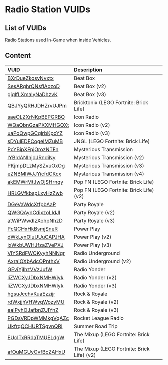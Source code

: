 # Radio Station VUIDs

## List of VUIDs

Radio Stations used In-Game when inside Vehicles.

## Content

| VUID | Description                |
| :-------- | :------------------------- |
| [BXrDueZkosvNvxtx](blurls/BXrDueZkosvNvxtx.json) | Beat Box |
| [SesARghrQNsflAozoD](blurls/SesARghrQNsflAozoD.json) | Beat Box (v2) |
| [gjqlfLXmalyNaDhzvK](blurls/gjqlfLXmalyNaDhzvK.json) | Beat Box (v3) |
| [QBJYyQRHJDHZrvUJPm](blurls/QBJYyQRHJDHZrvUJPm.json) | Bricktonix (LEGO Fortnite: Brick Life) |
| [saeOLZXrNKpBEPGRBQ](blurls/saeOLZXrNKpBEPGRBQ.json) | Icon Radio |
| [WQaQbnGzaPXXMHGQXt](blurls/WQaQbnGzaPXXMHGQXt.json) | Icon Radio (v2) |
| [uaPoQwpGCgjrbKpoYZ](blurls/uaPoQwpGCgjrbKpoYZ.json) | Icon Radio (v3) |
| [sDYulEDFCogelMZuMB](blurls/sDYulEDFCogelMZuMB.json) | JNGL (LEGO Fortnite: Brick Life) |
| [PcYBipXFpjOrozNTFn](blurls/PcYBipXFpjOrozNTFn.json) | Mysterious Transmission |
| [lYBIdANIhjdJRndiNy](blurls/lYBIdANIhjdJRndiNy.json) | Mysterious Transmission (v2) |
| [PKjmpDLzMySZvuOxOg](blurls/PKjmpDLzMySZvuOxOg.json) | Mysterious Transmission (v3) |
| [eZNBMIWJJYicfdCKcx](blurls/eZNBMIWJJYicfdCKcx.json) | Mysterious Transmission (v4) |
| [akEMWrMtJwOjSHrnqy](blurls/akEMWrMtJwOjSHrnqy.json) | Pop FN (LEGO Fortnite: Brick Life) |
| [HRLGVfkbspLxyHzZwb](blurls/HRLGVfkbspLxyHzZwb.json) | Pop FN (LEGO Fortnite: Brick Life) (v2) |
| [DGeVaWdcXtfpbAaP](blurls/DGeVaWdcXtfpbAaP.json) | Party Royale |
| [QWGQAynCdixzoLIdJl](blurls/QWGQAynCdixzoLIdJl.json) | Party Royale (v2) |
| [atWiPWwdlzXohpNhzD](blurls/atWiPWwdlzXohpNhzD.json) | Party Royale (v3) |
| [PcQCHxHkBsmjSneR](blurls/PcQCHxHkBsmjSneR.json) | Power Play |
| [dWkLynOluUUuCAPJHA](blurls/dWkLynOluUUuCAPJHA.json) | Power Play (v2) |
| [ixWkbUWHJfzaZVePXJ](blurls/ixWkbUWHJfzaZVePXJ.json) | Power Play (v3) |
| [VlYSRdFWOKyyhNNNgr](blurls/VlYSRdFWOKyyhNNNgr.json) | Radio Underground |
| [AxraiOXbAdcOPnthxV](blurls/AxraiOXbAdcOPnthxV.json) | Radio Underground (v2) |
| [GEviYjIhzVVzJufW](blurls/GEviYjIhzVVzJufW.json) | Radio Yonder |
| [liZWCXyJDbxNMHWlyk](blurls/liZWCXyJDbxNMHWlyk.json) | Radio Yonder (v2) |
| [liZWCXyJDbxNMHWlyk](blurls/utHgQidSxmOzBNWSRs.json) | Radio Yonder (v3) |
| [hgsuJcchvKuaEzzijr](blurls/hgsuJcchvKuaEzzijr.json) | Rock & Royale |
| [rdWxjjhVHWyqWozyMU](blurls/rdWxjjhVHWyqWozyMU.json) | Rock & Royale (v2) |
| [eaIPyhOJafbnZUIYnZ](blurls/eaIPyhOJafbnZUIYnZ.json) | Rock & Royale (v3) |
| [PGDsVRDpWMMkgVqAZc](blurls/PGDsVRDpWMMkgVqAZc.json) | Rocket League Radio |
| [UkfrqQCHURTSgvnQRI](blurls/UkfrqQCHURTSgvnQRI.json) | Summer Road Trip |
| [EUcITxRRdaTMUELdgW](blurls/EUcITxRRdaTMUELdgW.json) | The Mixup (LEGO Fortnite: Brick Life) |
| [afOuMGUyOvfBcZAHxU](blurls/afOuMGUyOvfBcZAHxU.json) | The Mixup (LEGO Fortnite: Brick Life) (v2) |